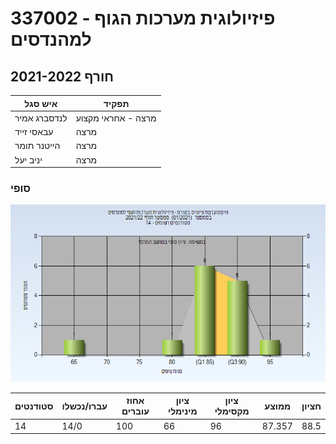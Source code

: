 # 337002 - פיזיולוגית מערכות הגוף למהנדסים

## חורף 2021-2022

| איש סגל | תפקיד |
| ---- | ---- |
| לנדסברג אמיר | מרצה - אחראי מקצוע |
| עבאסי זייד | מרצה |
| הייטנר תומר | מרצה |
| יניב יעל | מרצה |

### סופי

![202101 Finals](202101/Finals.png)

| סטודנטים | עברו/נכשלו | אחוז עוברים | ציון מינימלי | ציון מקסימלי | ממוצע | חציון |
| ---- | ---- | ---- | ---- | ---- | ---- | ---- |
| 14 | 14/0 | 100 | 66 | 96 | 87.357 | 88.5 |

